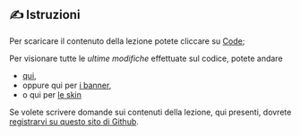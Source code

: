 ##  :writing_hand: Istruzioni

Per scaricare il contenuto della lezione potete cliccare su [Code](https://github.com/riettotek/W3repo/archive/refs/heads/main.zip);

Per visionare tutte le _ultime modifiche_ effettuate sul codice, potete andare
- [qui](https://github.com/riettotek/W3repo/commits?author=riettotek),
- oppure qui per [i banner](https://github.com/riettotek/W3repo/commits/banner17feb),
- o qui per [le skin](https://github.com/riettotek/W3repo/commits/skin17feb)

Se volete scrivere domande sui contenuti della lezione, qui presenti, dovrete [registrarvi  su questo sito di Github](https://github.com/signup).
